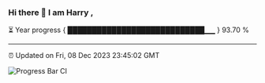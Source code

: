 ### Hi there 👋 I am Harry , 

⏳ Year progress { ████████████████████████████▁▁ } 93.70 %

---

⏰ Updated on Fri, 08 Dec 2023 23:45:02 GMT

![Progress Bar CI](https://github.com/duykhang68/duykhang68/workflows/Progress%20Bar%20CI/badge.svg)
